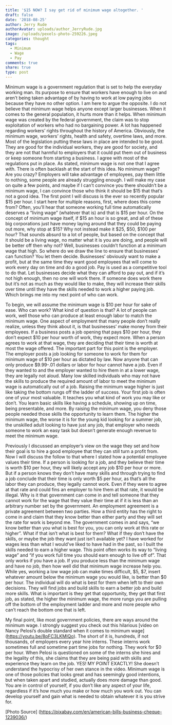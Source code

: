 ```yaml
---
title: '$15 NOW? I say get rid of minimum wage altogether. '
draft: false
date: '2018-08-25'
author: Jerry Rude
authorAvatar: uploads/author_JerryRude.jpg
image: /uploads/pexels-photo-259226.jpeg
categories: thought
tags:
  - Minimum
  - Wage
  - Pay
comments: true
share: true
type: post
---
```

Minimum wage is a government regulation that is set to help the everyday working man. Its purpose to ensure that workers have enough to live on and aren’t being taken advantage of by having to work at low paying jobs because they have no other option. I am here to argue the opposite. I do not believe that minimum wage helps anyone except larger businesses. When it comes to the general population, it hurts more than it helps. When minimum wage was created by the federal government, the claim was to stop exploitation of workers who had no bargaining power. A lot has happened regarding workers’ rights throughout the history of America. Obviously, the minimum wage, workers’ rights, health and safety, overtime laws, and more. Most of the legislation putting these laws in place are intended to be good. They are good for the individual workers, they are good for society, and they are not that harmful to employers that it could put them out of business or keep someone from starting a business. I agree with most of the regulations put in place. As stated, minimum wage is not one that I agree with. 
There is often backlash at the start of this idea. No minimum wage? Are you crazy? Employers will take advantage of employees, pay them little to nothing, some people are already struggling enough. I will make my case on quite a few points, and maybe if I can’t convince you there shouldn’t be a minimum wage, I can convince those who think it should be $15 that that’s not a good idea. The first point I will discuss is the ever so recently popular $15 per hour. I start here for multiple reasons, first, where does this come from? Often, you’ll hear that someone working full time automatically deserves a “living wage” (whatever that is) and that is $15 per hour. On the concept of minimum wage itself, if $15 an hour is so great, and all of these big corporations just have money laying around that they could be paying out more, why stop at $15? Why not instead make it $25, $50, $100 per hour? That sounds absurd to a lot of people, but based on the concept that it should be a living wage, no matter what it is you are doing, and people will be better off then why not? Well, businesses couldn’t function at a minimum wage that high. So where do we draw the line to ensure that businesses’ can function? You let them decide. Businesses’ obviously want to make a profit, but at the same time they want good employees that will come to work every day on time and do a good job. Pay is used as a competitive tool to do that. Let businesses decide what they can afford to pay out, and if it’s not high enough, then no one will work there. If someone does work there but it’s not as much as they would like to make, they will increase their skills over time until they have the skills needed to work a higher paying job. Which brings me into my next point of who can work.

To begin, we will assume the minimum wage is $10 per hour for sake of ease. Who can work? What kind of question is that? A lot of people can work, well those who can produce at least enough labor to match the minimum wage. One aspect of employment that many people don’t really realize, unless they think about it, is that businesses’ make money from their employees. If a business posts a job opening that pays $10 per hour, they don’t expect $10 per hour worth of work, they expect more. When a person agrees to work at that wage, they are deciding that their time is worth at most the wage offered. The important part for this point is the employer. The employer posts a job looking for someone to work for them for minimum wage of $10 per hour as dictated by law. Now anyone that can only produce $9.99-.01 dollars or labor for hour cannot have a job. Even if they wanted to and the employer wanted to hire them in at a lower wage, they are legally not aloud. Many low skilled individuals who may not have the skills to produce the required amount of labor to meet the minimum wage is automatically out of a job. Raising the minimum wage higher is just like taking the bottom rungs off the ladder of success. Your first job is often one of your most valuable. It teaches you what kind of work you may like or don’t. You learn basic skills like having a schedule, showing up on time, being presentable, and more. By raising the minimum wage, you deny those people needed those skills the opportunity to learn them. The higher the minimum wage, the worse it is for the young kid looking for a summer job, the unskilled adult looking to have just any job, that employer who needs someone to work an easy task but doesn’t generate enough revenue to meet the minimum wage. 

Previously I discussed an employer’s view on the wage they set and how their goal is to hire a good employee that they can still turn a profit from. Now I will discuss the follow to that where I stated how a potential employee values their time. If a person is looking for a job, and they believe their time is worth $10 per hour, they will likely accept any job $10 per hour or more. But if a person knows they don’t have many skills and through trying to find a job conclude that their time is only worth $5 per hour, as that’s all the labor they can produce, they legally cannot work. Even if they were to agree at that rate and could fins an employer to hire them at that rate, it would be illegal. Why is it that government can come in and tell someone that they cannot work for the wage that they value their time at if it is less than an arbitrary number set by the government. An employment agreement is a private agreement between two parties. How a third entity has the right to come in and claim that they know better than either party and they will set the rate for work is beyond me. The government comes in and says, “we know better than you what is best for you, you can only work at this rate or higher”. What if that isn’t what is best for them? What if they don’t have the skills, or maybe the job they want just isn’t available yet? I have worked for wages less than what I would’ve liked to have had in the past, so I built the skills needed to earn a higher wage. This point often works its way to “living wage” and “if you work full time you should earn enough to live off of”. That only works if you have a job. If you produce less than the minimum wage and have no job, then how well did that minimum wage increase help you. While yes, working a low wage job can make times difficult, $5, $7, insert whatever amount below the minimum wage you would like, is better than $0 per hour. The individual will do what is best for them when left to their own decisions. They will find jobs and build skills to earn a better job and build more skills. What is important is they get that opportunity, they get that first job, as stated, the higher the minimum wage, the more rungs you are pulling off the bottom of the employment ladder and more and more people who can’t reach the bottom one that is left. 
 
My final point, like most government policies, there are ways around the minimum wage. I strongly suggest you check out this hilarious [video on Nancy Pelosi’s double standard when it comes to minimum wage] (https://youtu.be/8pFC3LKMIQo). The short of it is, hundreds, if not thousands, of employers every year hire interns. These interns work sometimes full and sometime part time jobs for nothing. They work for $0 per hour. When Pelosi is questioned on some of the interns she hires and the legality of this, she claims that they are being paid with skills and experience they learn on the job. YES! MY POINT EXACTLY! She doesn’t understand the hypocrisy of her own stance in the video. Minimum wage is one of those policies that looks great and has seemingly good intentions, but when taken apart and studied, actually does more damage than good. You are in control of yourself, if you don’t like any aspect of your life, regardless if it’s how much you make or how much you work out. You can develop yourself and gain what is needed to obtain whatever it is you strive for. 

[Photo Source] (https://pixabay.com/en/american-bills-business-cheque-1239036/)
